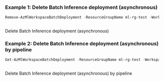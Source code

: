 ### Example 1: Delete Batch Inference deployment (asynchronous)
```powershell
Remove-AzMlWorkspaceBatchDeployment -ResourceGroupName ml-rg-test -WorkspaceName mlworkspace-cli01 -EndpointName batch-pwsh03 -Name nonmlflowdp
```

```output
```

Delete Batch Inference deployment (asynchronous)

### Example 2: Delete Batch Inference deployment (asynchronous) by pipeline
```powershell
Get-AzMlWorkspaceBatchDeployment -ResourceGroupName ml-rg-test -WorkspaceName mlworkspace-cli01 -EndpointName batch-pwsh03 -Name nonmlflowdp | Remove-AzMlWorkspaceBatchDeployment
```

```output
```

Delete Batch Inference deployment (asynchronous) by pipeline

